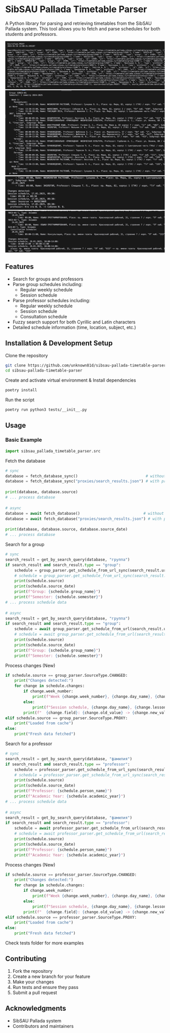 # SibSAU Pallada Timetable Parser

A Python library for parsing and retrieving timetables from the SibSAU Pallada system. This tool allows you to fetch and parse schedules for both students and professors.

![CleanShot 2025-01-26 at 22.01.23@2x](images/CleanShot%202025-01-26%20at%2022.01.23@2x.png)
![CleanShot 2025-01-26 at 22.01.35@2x](images/CleanShot%202025-01-26%20at%2022.01.35@2x.png)
![CleanShot 2025-01-26 at 22.01.51@2x](images/CleanShot%202025-01-26%20at%2022.01.51@2x.png)
![CleanShot 2025-01-26 at 22.02.09@2x](images/CleanShot%202025-01-26%20at%2022.02.09@2x.png)

## Features

- Search for groups and professors
- Parse group schedules including:
  - Regular weekly schedule
  - Session schedule
- Parse professor schedules including:
  - Regular weekly schedule
  - Session schedule
  - Consultation schedule
- Fuzzy search support for both Cyrillic and Latin characters
- Detailed schedule information (time, location, subject, etc.)

## Installation & Development Setup

Clone the repository
```bash
git clone https://github.com/unknown81d/sibsau-pallada-timetable-parser.git
cd sibsau-pallada-timetable-parser
```

Create and activate virtual environment & Install dependencies
```bash
poetry install
```

Run the script
```bash
poetry run python3 tests/__init__.py
```

## Usage

### Basic Example

```python
import sibsau_pallada_timetable_parser.src
```

Fetch the database
```python
# sync
database = fetch_database_sync()                              # without proxy
database = fetch_database_sync("proxies/search_results.json") # with proxy

print(database, database.source)
# ... process database

# async
database = await fetch_database()                            # without proxy
database = await fetch_database("proxies/search_results.json") # with proxy

print(database, database.source, database.source_date)
# ... process database
```

Search for a group
```python
# sync
search_result = get_by_search_query(database, "группа")
if search_result and search_result.type == "group":
    schedule = group_parser.get_schedule_from_url_sync(search_result.url, "proxies") # with proxy
    # schedule = group_parser.get_schedule_from_url_sync(search_result.url)          # without proxy
    print(schedule.source)
    print(schedule.source_date)
    print(f"Group: {schedule.group_name}")
    print(f"Semester: {schedule.semester}")
# ... process schedule data

# async
search_result = get_by_search_query(database, "группа")
if search_result and search_result.type == "group":
    schedule = await group_parser.get_schedule_from_url(search_result.url, "proxies") # with proxy
    # schedule = await group_parser.get_schedule_from_url(search_result.url)          # without proxy
    print(schedule.source)
    print(schedule.source_date)
    print(f"Group: {schedule.group_name}")
    print(f"Semester: {schedule.semester}")
```

Process changes (New)
```python
if schedule.source == group_parser.SourceType.CHANGED:
    print("Changes detected:")
    for change in schedule.changes:
        if change.week_number:
            print(f"Week {change.week_number}, {change.day_name}, {change.lesson_time}:")
        else:
            print(f"Session schedule, {change.day_name}, {change.lesson_time}:")
        print(f"  {change.field}: {change.old_value} -> {change.new_value}")
elif schedule.source == group_parser.SourceType.PROXY:
    print("Loaded from cache")
else:
    print("Fresh data fetched")
```

Search for a professor
```python
# sync
search_result = get_by_search_query(database, "фамилия")
if search_result and search_result.type == "professor":
    schedule = professor_parser.get_schedule_from_url_sync(search_result.url, "proxies") # with proxy
    # schedule = professor_parser.get_schedule_from_url_sync(search_result.url)          # without proxy
    print(schedule.source)
    print(schedule.source_date)
    print(f"Professor: {schedule.person_name}")
    print(f"Academic Year: {schedule.academic_year}")
# ... process schedule data

# async
search_result = get_by_search_query(database, "фамилия")
if search_result and search_result.type == "professor":
    schedule = await professor_parser.get_schedule_from_url(search_result.url, "proxies") # with proxy
    # schedule = await professor_parser.get_schedule_from_url(search_result.url)          # without proxy
    print(schedule.source)
    print(schedule.source_date)
    print(f"Professor: {schedule.person_name}")
    print(f"Academic Year: {schedule.academic_year}")
```

Process changes (New)
```python
if schedule.source == professor_parser.SourceType.CHANGED:
    print("Changes detected:")
    for change in schedule.changes:
        if change.week_number:
            print(f"Week {change.week_number}, {change.day_name}, {change.lesson_time}:")
        else:
            print(f"Session schedule, {change.day_name}, {change.lesson_time}:")
        print(f"  {change.field}: {change.old_value} -> {change.new_value}")
elif schedule.source == professor_parser.SourceType.PROXY:
    print("Loaded from cache")
else:
    print("Fresh data fetched")
```

Check tests folder for more examples

## Contributing

1. Fork the repository
2. Create a new branch for your feature
3. Make your changes
4. Run tests and ensure they pass
5. Submit a pull request

## Acknowledgments

- SibSAU Pallada system
- Contributors and maintainers
